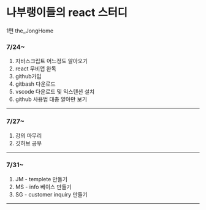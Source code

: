 # 나부랭이들의 react 스터디
1편 the_JongHome
### 7/24~

  1. 자바스크립트 어느정도 알아오기
  2. react 무비앱 완독
  3. github가입
  4. gitbash 다운로드
  5. vscode 다운로드 및 익스텐션 설치
  6. github 사용법 대충 알아만 보기
 ------
 ### 7/27~
  1. 강의 마무리
  2. 깃허브 공부
------
### 7/31~
  1. JM - templete 만들기
  2. MS - info 베이스 만들기
  3. SG - customer inquiry 만들기
------
